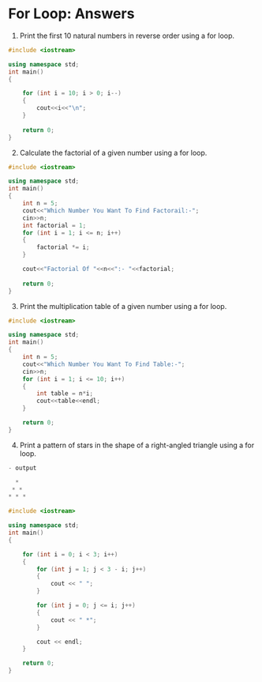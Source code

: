 # For Loop: Answers
   
1. Print the first 10 natural numbers in reverse order using a for loop.
```cpp
#include <iostream>

using namespace std;
int main()
{

    for (int i = 10; i > 0; i--)
    {
        cout<<i<<"\n";
    }
    
    return 0;
}
```
2. Calculate the factorial of a given number using a for loop.
```cpp
#include <iostream>

using namespace std;
int main()
{
    int n = 5;
    cout<<"Which Number You Want To Find Factorail:-";
    cin>>n;
    int factorial = 1;
    for (int i = 1; i <= n; i++)
    {
        factorial *= i;
    }

    cout<<"Factorial Of "<<n<<":- "<<factorial;
    
    return 0;
}
```
3. Print the multiplication table of a given number using a for loop.

```cpp
#include <iostream>

using namespace std;
int main()
{
    int n = 5;
    cout<<"Which Number You Want To Find Table:-";
    cin>>n;
    for (int i = 1; i <= 10; i++)
    {
        int table = n*i;
        cout<<table<<endl;
    }

    return 0;
}
```
4.  Print a pattern of stars in the shape of a right-angled triangle using a for loop.
```cpp
- output

  *
 * *
* * * 
```

```cpp
#include <iostream>

using namespace std;
int main()
{

    for (int i = 0; i < 3; i++)
    {
        for (int j = 1; j < 3 - i; j++)
        {
            cout << " ";
        }

        for (int j = 0; j <= i; j++)
        {
            cout << " *";
        }

        cout << endl;
    }

    return 0;
}
```